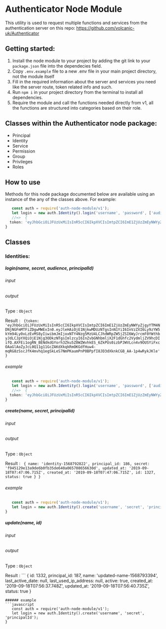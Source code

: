 # Authenticator Node Module

This utility is used to request multiple functions and services from the authentication server on this repo: https://github.com/volcanic-uk/Authenticator

## Getting started:
1.  Install the node module to your project by adding the git link to your `package.json` file into the dependecies field.
2.  Copy `.env.example` file to a new .env file in your main project directory, not the module itself
3.  Fill in the required information about the server and services you need like the server route, token related info and  such.
4.  Run `npm i` in your project directory from the terminal to install all dependencies.
5.  Require the module and call the functions needed directly from v1, all the functions are structured into categories based on their role.

## Classes within the Authenticator node package:
* Principal
* Identity
* Service
* Permission
* Group
* Privileges
* Roles


## How to use
Methods for this node package documented below are available using an instance of the any of the classes above. For example:
```javascript
   const auth = require('auth-node-module/v1');
   let login = new auth.Identity().login('username', 'password', ['audience'], 'exp-date');
   //=>  {
  token: 'eyJhbGciOiJFUzUxMiIsInR5cCI6IkpXVCIsImtpZCI6ImE1ZjUzZmEyNWYyZjgyYTM4NDNjNGFmMTFiZDgwMWExIn0.eyJleHAiOjE1NjkwMDUzNTgsInN1YiI6InVzZXI6Ly9zYW5kYm94Ly0xLzEvMS8yIiwibmJmIjoxNTY4Nzg5MzU4LCJhdWRpZW5jZSI6WyJrcmF0YWthbyJdLCJpYXQiOjE1Njg3ODkzNTgsImlzcyI6InZvbGNhbmljX2F1dGhfc2VydmljZV9hcDIifQ.AXFEi1ogRN_BENdkdGYorh3Zku5Z0WZWvhkES_6ZkPUs0izbPJWVLcn4v9OUSYiFxcOAaGlAoZyJcL0Q11g11GcZAKdXkqkRmOKGdfHuw4-mqRG8zSscJfK4mvhq1egSkLeS7NmPKaumPnP0BPpfI8JD3dXknkCGB_AA-1p4wRykJKle'
}

```
## Classes
### Identities:
##### login(name, secret, audience, principalId)
###### input
###### output
Type : ```Object```

Result :  ``` {token: 'eyJhbGciOiJFUzUxMiIsInR5cCI6IkpXVCIsImtpZCI6ImE1ZjUzZmEyNWYyZjgyYTM4NDNjNGFmMTFiZDgwMWExIn0.eyJleHAiOjE1NjkwMDUzNTgsInN1YiI6InVzZXI6Ly9zYW5kYm94Ly0xLzEvMS8yIiwibmJmIjoxNTY4Nzg5MzU4LCJhdWRpZW5jZSI6WyJrcmF0YWthbyJdLCJpYXQiOjE1Njg3ODkzNTgsImlzcyI6InZvbGNhbmljX2F1dGhfc2VydmljZV9hcDIifQ.AXFEi1ogRN_BENdkdGYorh3Zku5Z0WZWvhkES_6ZkPUs0izbPJWVLcn4v9OUSYiFxcOAaGlAoZyJcL0Q11g11GcZAKdXkqkRmOKGdfHuw4-mqRG8zSscJfK4mvhq1egSkLeS7NmPKaumPnP0BPpfI8JD3dXknkCGB_AA-1p4wRykJKle'
}```
###### example
```javascript
   const auth = require('auth-node-module/v1');
   let login = new auth.Identity().login('username', 'password', ['audience'], 'exp-date');
   //=>  {
  token: 'eyJhbGciOiJFUzUxMiIsInR5cCI6IkpXVCIsImtpZCI6ImE1ZjUzZmEyNWYyZjgyYTM4NDNjNGFmMTFiZDgwMWExIn0.eyJleHAiOjE1NjkwMDUzNTgsInN1YiI6InVzZXI6Ly9zYW5kYm94Ly0xLzEvMS8yIiwibmJmIjoxNTY4Nzg5MzU4LCJhdWRpZW5jZSI6WyJrcmF0YWthbyJdLCJpYXQiOjE1Njg3ODkzNTgsImlzcyI6InZvbGNhbmljX2F1dGhfc2VydmljZV9hcDIifQ.AXFEi1ogRN_BENdkdGYorh3Zku5Z0WZWvhkES_6ZkPUs0izbPJWVLcn4v9OUSYiFxcOAaGlAoZyJcL0Q11g11GcZAKdXkqkRmOKGdfHuw4-mqRG8zSscJfK4mvhq1egSkLeS7NmPKaumPnP0BPpfI8JD3dXknkCGB_AA-1p4wRykJKle'
}

```
##### create(name, secret, principalId)
###### input
###### output
Type : ```Object```

Result :  ``` {
  name: 'identity-1568792822',
  principal_id: 186,
  secret: 'f945129e13a9de6b0fb35de640a065708656630d',
  updated_at: '2019-09-18T07:47:06.715Z',
  created_at: '2019-09-18T07:47:06.715Z',
  id: 1327,
  status: true
}
}```
###### example
```javascript
   const auth = require('auth-node-module/v1');
   let login = new auth.Identity().create('username', 'secret', 'principalId');
}
```
##### update(name, id)
###### input
###### output
Type : ```Object```

Result :  ``` {
  id: 1332,
  principal_id: 187,
  name: 'updated-name-1568793394',
  last_active_date: null,
  last_used_ip_address: null,
  active: true,
  created_at: '2019-09-18T07:56:37.748Z',
  updated_at: '2019-09-18T07:56:40.735Z',
  status: true
}
```
###### example
```javascript
   const auth = require('auth-node-module/v1');
   let login = new auth.Identity().create('username', 'secret', 'principalId');
}
```
